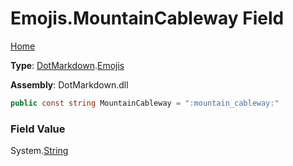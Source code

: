# Emojis\.MountainCableway Field

[Home](../../../README.md)

**Type**: [DotMarkdown](../../README.md)\.[Emojis](../README.md)

**Assembly**: DotMarkdown\.dll

```csharp
public const string MountainCableway = ":mountain_cableway:"
```

### Field Value

System\.[String](https://docs.microsoft.com/en-us/dotnet/api/system.string)